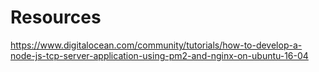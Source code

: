 # Resources

https://www.digitalocean.com/community/tutorials/how-to-develop-a-node-js-tcp-server-application-using-pm2-and-nginx-on-ubuntu-16-04